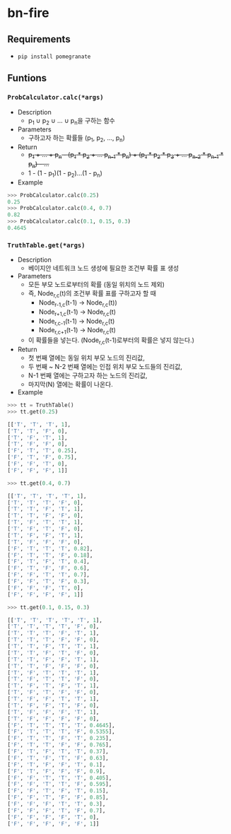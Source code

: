 # bn-fire

## Requirements

* `pip install pomegranate`

## Funtions

### `ProbCalculator.calc(*args)`
* Description
  * p<sub>1</sub> ∪ p<sub>2</sub> ∪ ... ∪ p<sub>n</sub>을 구하는 함수
* Parameters
  * 구하고자 하는 확률들 (p<sub>1</sub>, p<sub>2</sub>, ..., p<sub>n</sub>)
* Return
  * ~~p<sub>1</sub> + ... + p<sub>n</sub> - (p<sub>1</sub> * p<sub>2</sub> + ... p<sub>n-1</sub> * p<sub>n</sub>) + (p<sub>1</sub> * p<sub>2</sub> * p<sub>3</sub> + ... p<sub>n-2</sub> * p<sub>n-1</sub> * p<sub>n</sub>) - ...~~
  * 1 - (1 - p<sub>1</sub>)(1 - p<sub>2</sub>)...(1 - p<sub>n</sub>)
* Example
```py
>>> ProbCalculator.calc(0.25)
0.25
>>> ProbCalculator.calc(0.4, 0.7)
0.82
>>> ProbCalculator.calc(0.1, 0.15, 0.3)
0.4645
```

### `TruthTable.get(*args)`
* Description
  * 베이지안 네트워크 노드 생성에 필요한 조건부 확률 표 생성
* Parameters
  * 모든 부모 노드로부터의 확률 (동일 위치의 노드 제외)
  * 즉, Node<sub>r,c</sub>(t)의 조건부 확률 표를 구하고자 할 때
    * Node<sub>r-1,c</sub>(t-1) -> Node<sub>r,c</sub>(t))
    * Node<sub>r+1,c</sub>(t-1) -> Node<sub>r,c</sub>(t)
    * Node<sub>r,c-1</sub>(t-1) -> Node<sub>r,c</sub>(t)
    * Node<sub>r,c+1</sub>(t-1) -> Node<sub>r,c</sub>(t)
  * 이 확률들을 넣는다. (Node<sub>r,c</sub>(t-1)로부터의 확률은 넣지 않는다.)
* Return
  * 첫 번째 열에는 동일 위치 부모 노드의 진리값,
  * 두 번째 ~ N-2 번째 열에는 인접 위치 부모 노드들의 진리값,
  * N-1 번째 열에는 구하고자 하는 노드의 진리값,
  * 마지막(N) 열에는 확률이 나온다.
* Example
```py
>>> tt = TruthTable()
>>> tt.get(0.25)

[['T', 'T', 'T', 1],
['T', 'T', 'F', 0],
['T', 'F', 'T', 1],
['T', 'F', 'F', 0],
['F', 'T', 'T', 0.25],
['F', 'T', 'F', 0.75],
['F', 'F', 'T', 0],
['F', 'F', 'F', 1]]

>>> tt.get(0.4, 0.7)

[['T', 'T', 'T', 'T', 1],
['T', 'T', 'T', 'F', 0],
['T', 'T', 'F', 'T', 1],
['T', 'T', 'F', 'F', 0],
['T', 'F', 'T', 'T', 1],
['T', 'F', 'T', 'F', 0],
['T', 'F', 'F', 'T', 1],
['T', 'F', 'F', 'F', 0],
['F', 'T', 'T', 'T', 0.82],
['F', 'T', 'T', 'F', 0.18],
['F', 'T', 'F', 'T', 0.4],
['F', 'T', 'F', 'F', 0.6],
['F', 'F', 'T', 'T', 0.7],
['F', 'F', 'T', 'F', 0.3],
['F', 'F', 'F', 'T', 0],
['F', 'F', 'F', 'F', 1]]

>>> tt.get(0.1, 0.15, 0.3)

[['T', 'T', 'T', 'T', 'T', 1],
['T', 'T', 'T', 'T', 'F', 0],
['T', 'T', 'T', 'F', 'T', 1],
['T', 'T', 'T', 'F', 'F', 0],
['T', 'T', 'F', 'T', 'T', 1],
['T', 'T', 'F', 'T', 'F', 0],
['T', 'T', 'F', 'F', 'T', 1],
['T', 'T', 'F', 'F', 'F', 0],
['T', 'F', 'T', 'T', 'T', 1],
['T', 'F', 'T', 'T', 'F', 0],
['T', 'F', 'T', 'F', 'T', 1],
['T', 'F', 'T', 'F', 'F', 0],
['T', 'F', 'F', 'T', 'T', 1],
['T', 'F', 'F', 'T', 'F', 0],
['T', 'F', 'F', 'F', 'T', 1],
['T', 'F', 'F', 'F', 'F', 0],
['F', 'T', 'T', 'T', 'T', 0.4645],
['F', 'T', 'T', 'T', 'F', 0.5355],
['F', 'T', 'T', 'F', 'T', 0.235],
['F', 'T', 'T', 'F', 'F', 0.765],
['F', 'T', 'F', 'T', 'T', 0.37],
['F', 'T', 'F', 'T', 'F', 0.63],
['F', 'T', 'F', 'F', 'T', 0.1],
['F', 'T', 'F', 'F', 'F', 0.9],
['F', 'F', 'T', 'T', 'T', 0.405],
['F', 'F', 'T', 'T', 'F', 0.595],
['F', 'F', 'T', 'F', 'T', 0.15],
['F', 'F', 'T', 'F', 'F', 0.85],
['F', 'F', 'F', 'T', 'T', 0.3],
['F', 'F', 'F', 'T', 'F', 0.7],
['F', 'F', 'F', 'F', 'T', 0],
['F', 'F', 'F', 'F', 'F', 1]]
```